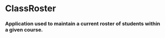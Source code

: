 <h1>ClassRoster</h1>
<h3>Application used to maintain a current roster of students within a given course.</h3>
<img></img>
